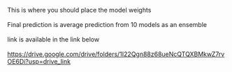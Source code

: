 This is where you should place the model weights <br><br>
Final prediction is average prediction from 10 models as an ensemble <br><br> 
link is available in the link below<br><br>
https://drive.google.com/drive/folders/1I22Qgn88z68ueNcQTQXBMkwZ7rvOE6Di?usp=drive_link
